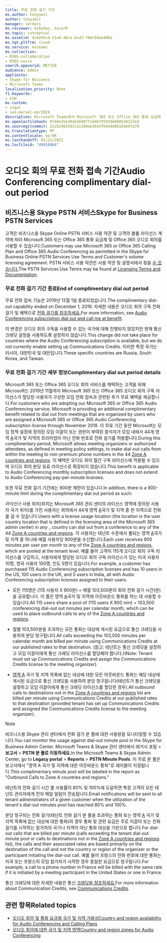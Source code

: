 ```yaml
---
title: 무료 전화 걸기 기간
ms.author: tonysmit
author: tonysmit
manager: serdars
ms.reviewer: mikedav, OscarR
ms.topic: conceptual
ms.assetid: dc6e95cd-51e8-49ca-bcd3-78dc9dae486a
ms.tgt.pltfrm: cloud
ms.service: msteams
ms.collection:
- M365-collaboration
- M365-voice
search.appverid: MET150
audience: Admin
appliesto:
- Skype for Business
- Microsoft Teams
localization_priority: None
f1.keywords:
- CSH
ms.custom:
- Legal
- seo-marvel-mar2020
description: Microsoft Teams에서 Microsoft 365 또는 Office 365 통화 요금제 및 Office 365 오디오 회의에 대한 무료 전화 접속 기간에 대해 자세히 배워야 합니다.
ms.openlocfilehash: 0f40e35e30de5698ffcb4bf9592868685d8223ed
ms.sourcegitcommit: 212b2985591ca1109eb3643fbb49d8b18ab07a70
ms.translationtype: MT
ms.contentlocale: ko-KR
ms.lasthandoff: 01/21/2021
ms.locfileid: "49918884"
---
```

# <a name="audio-conferencing-complimentary-dial-out-period"></a><span data-ttu-id="a5c03-103">오디오 회의 무료 전화 접속 기간</span><span class="sxs-lookup"><span data-stu-id="a5c03-103">Audio Conferencing complimentary dial-out period</span></span>

## <a name="skype-for-business-pstn-services"></a><span data-ttu-id="a5c03-104">비즈니스용 Skype PSTN 서비스</span><span class="sxs-lookup"><span data-stu-id="a5c03-104">Skype for Business PSTN Services</span></span>

<span data-ttu-id="a5c03-105">고객은 비즈니스용 Skype Online PSTN 서비스 사용 약관 및 고객의 볼륨 라이선스 계약에 따라 Microsoft 365 또는 Office 365 통화 요금제 및 Office 365 오디오 회의를 사용할 수 있습니다.</span><span class="sxs-lookup"><span data-stu-id="a5c03-105">Customers may use Microsoft 365 or Office 365 Calling Plan and Office 365 Audio Conferencing as permitted in the Skype for Business Online PSTN Services Use Terms and Customer's volume licensing agreement.</span></span> <span data-ttu-id="a5c03-106">PSTN 서비스 사용 약관은 사용 약관 및 설명서에서 찾을 [수 있습니다.](http://www.microsoftvolumelicensing.com/DocumentSearch.aspx?Mode=2&amp;Keyword=PSTN)</span><span class="sxs-lookup"><span data-stu-id="a5c03-106">The PSTN Services Use Terms may be found at [Licensing Terms and Documentation](http://www.microsoftvolumelicensing.com/DocumentSearch.aspx?Mode=2&amp;Keyword=PSTN).</span></span>
  
### <a name="end-of-complimentary-dial-out-period"></a><span data-ttu-id="a5c03-107">무료 전화 걸기 기간 종료</span><span class="sxs-lookup"><span data-stu-id="a5c03-107">End of complimentary dial out period</span></span>

<span data-ttu-id="a5c03-108">무료 전화 접속 기능은 2019년 12월 1일 종료되었습니다.</span><span class="sxs-lookup"><span data-stu-id="a5c03-108">The complimentary dial-out capability ended on December 1, 2019.</span></span> <span data-ttu-id="a5c03-109">자세한 내용은 오디오 회의 구독 전화 걸기 및 혜택으로 [전화 걸기를 참조하세요.](audio-conferencing-subscription-dial-out.md)</span><span class="sxs-lookup"><span data-stu-id="a5c03-109">For more information, see [Audio Conferencing subscription dial out and call me at benefit](audio-conferencing-subscription-dial-out.md).</span></span> 

<span data-ttu-id="a5c03-110">이 변경은 오디오 회의 구독을 사용할 수 있는 국가에 대해 진행되지 않았지만 현재 통신 크레딧 설정을 사용하도록 설정하지 않습니다.</span><span class="sxs-lookup"><span data-stu-id="a5c03-110">This change did not take place for countries where the Audio Conferencing subscription is available, but we do not currently enable setting up Communications Credits.</span></span> <span data-ttu-id="a5c03-111">이러한 특정 국가는 러시아, 대한민국 및 대만입니다.</span><span class="sxs-lookup"><span data-stu-id="a5c03-111">These specific countries are Russia, South Korea, and Taiwan.</span></span>

### <a name="complimentary-dial-out-period-details"></a><span data-ttu-id="a5c03-112">무료 전화 걸기 기간 세부 정보</span><span class="sxs-lookup"><span data-stu-id="a5c03-112">Complimentary dial out period details</span></span>

<span data-ttu-id="a5c03-113">Microsoft 365 또는 Office 365 오디오 회의 서비스를 채택하는 고객을 위해 Microsoft는 2019년 11월까지 Microsoft 365 또는 Office 365 오디오 회의 구독 라이선스가 할당된 사용자가 구성한 모임 전화 접속과 관련된 추가 무료 혜택을 제공합니다.</span><span class="sxs-lookup"><span data-stu-id="a5c03-113">For customers who are adopting our Microsoft 365 or Office 365 Audio Conferencing service, Microsoft is providing an additional complimentary benefit related to dial out from meetings that are organized by users who are assigned a Microsoft 365 or Office 365 Audio Conferencing subscription license through November 2019.</span></span> <span data-ttu-id="a5c03-114">이 무료 기간 동안 Microsoft는 모임 정책 설정에 정의된 모임 이끌이 또는 권한이 부여된 참석자가 모임 내에서 44개 영역 [A](audio-conferencing-zones.md)국가 및 지역의 프리미엄이 아닌 전화 번호로 전화 걸기를 허용합니다.</span><span class="sxs-lookup"><span data-stu-id="a5c03-114">During this complimentary period, Microsoft allows meeting organizers or authorized attendees, as defined in meeting policy settings, to make dial-out calls from within the meeting to non-premium phone numbers in the 44 [Zone A countries and regions](audio-conferencing-zones.md).</span></span> <span data-ttu-id="a5c03-115">이 혜택은 오디오 회의 월간 구독 라이선스에 적용될 수 있으며 오디오 회의 분당 유료 라이선스로 확장되지 않습니다.</span><span class="sxs-lookup"><span data-stu-id="a5c03-115">This benefit is applicable to Audio Conferencing monthly subscription licenses and does not extend to Audio Conferencing pay-per-minute licenses.</span></span>

<span data-ttu-id="a5c03-116">또한 무료 전화 걸기 기간에는 900분 제한이 있습니다.</span><span class="sxs-lookup"><span data-stu-id="a5c03-116">In addition, there is a 900-minute limit during the complimentary dial out period as such:</span></span>

<span data-ttu-id="a5c03-117">_라이선스_ 사용 위치(위치는 Microsoft 365 관리 센터의 라이선스 영역에 정의된 사용자 국가 위치)를 가진 사용자는 회의에서 44개 영역 [A](audio-conferencing-zones.md)국가 및 지역 중 한 지역으로 전화를 걸 수 있습니다.</span><span class="sxs-lookup"><span data-stu-id="a5c03-117">Users with a license usage location (the location is the user country location that is defined in the licensing area of the Microsoft 365 admin center) in _any_ _ country can dial out from a conference to any of the 44 [Zone A countries and regions](audio-conferencing-zones.md).</span></span> <span data-ttu-id="a5c03-118">각 사용자는 테넌트 수준에서 풀되는 영역  [A](audio-conferencing-zones.md)국가 및 지역 중 하나에 매월 사용자당 900분을 수신합니다.</span><span class="sxs-lookup"><span data-stu-id="a5c03-118">Each user receives 900 minutes per user per month to _any_ of the [Zone A countries and regions](audio-conferencing-zones.md), which are pooled at the tenant level.</span></span> <span data-ttu-id="a5c03-119">예를 들어 고객이 115개 오디오 회의 구독 라이선스를 구입하고, 사용자에게 할당된 오디오 회의 구독 라이선스가 있는 미국 사용자 10명, 영국 사용자 100명, 인도 5명이 있습니다.</span><span class="sxs-lookup"><span data-stu-id="a5c03-119">For example, a customer has purchased 115 Audio Conferencing subscription licenses and has 10 users in the US, 100 users in the UK, and 5 users in India, all with Audio Conferencing subscription licenses assigned to their users.</span></span>

- <span data-ttu-id="a5c03-120">모든 115명은 (115 사용자 X 900분) = 매월 103,500분의 회의 전화 걸기 시간(분)을 공유합니다. 이 풀은 영역 [A](audio-conferencing-zones.md)국가 및 지역에 아웃바운드 통화를 하는 데 사용할 수 있습니다.</span><span class="sxs-lookup"><span data-stu-id="a5c03-120">All 115 users share a pool of (115 users X 900 min) = 103,500 conferencing dial-out out minutes per calendar month, which can be used to place outbound calls to any of the [Zone A countries and regions](audio-conferencing-zones.md).</span></span>

- <span data-ttu-id="a5c03-121">월별 103,500분을 초과하는 모든 통화는 대상에 게시된 요금으로 통신 크레딧을 사용하여 분당 청구됩니다.</span><span class="sxs-lookup"><span data-stu-id="a5c03-121">All calls exceeding the 103,500 minutes per calendar month are billed per minute using Communications Credits at our published rates to that destination.</span></span> <span data-ttu-id="a5c03-122">(참고: 테넌트는 통신 크레딧을 설정하고 모임 이끌이에게 통신 크레딧 라이선스를 할당해야 합니다.)</span><span class="sxs-lookup"><span data-stu-id="a5c03-122">(Note: Tenant must set up Communications Credits and assign the Communications Credits license to the meeting organizer).</span></span>

- <span data-ttu-id="a5c03-123">[영역 A](audio-conferencing-zones.md) 국가 및 지역 목록에 없는 대상에 대한 모든 아웃바운드 통화는 해당 대상에 게시된 요금으로 통신 크레딧을 사용하여 분당 청구됩니다(테넌트가 통신 크레딧을 설정하고 모임 이끌이에게 통신 크레딧 라이선스를 할당한 경우).</span><span class="sxs-lookup"><span data-stu-id="a5c03-123">All outbound calls to destinations not in the [Zone A countries and regions](audio-conferencing-zones.md) list are billed per minute using Communications Credits at our published rates to that destination (provided tenant has set up Communications Credits and assigned the Communications Credits license to the meeting organizer).</span></span>

> [!NOTE]
> <span data-ttu-id="a5c03-124">비즈니스용 Skype 관리 센터에서 전화 걸기 분 풀에 대한 사용량을 모니터링할 수 있습니다.</span><span class="sxs-lookup"><span data-stu-id="a5c03-124">You can monitor the usage against dial-out minute pool in the Skype for Business Admin Center.</span></span> <span data-ttu-id="a5c03-125">Microsoft Teams & Skype 관리 센터에서 레거시 포털  >  **보고서**  >  **PSTN 분 풀로 이동하세요.**</span><span class="sxs-lookup"><span data-stu-id="a5c03-125">In the Microsoft Teams & Skype Admin Center, go to **Legacy portal** > **Reports** > **PSTN Minute Pools**.</span></span> <span data-ttu-id="a5c03-126">이 무료 분 풀은 보고서에서 "영역 A 국가 및 지역에 대한 아웃바운드 통화"로 레이블이 지정됩니다.</span><span class="sxs-lookup"><span data-stu-id="a5c03-126">This complimentary minute pool will be labeled in the report as "Outbound Calls to Zone A countries and regions."</span></span>

<span data-ttu-id="a5c03-127">테넌트의 전화 걸기 시간 풀 사용률이 80% 및 100%에 도달하면 특정 고객의 모든 테넌트 관리자에게 전자 메일 알림이 전송됩니다.</span><span class="sxs-lookup"><span data-stu-id="a5c03-127">Email notifications will be sent to all tenant administrators of a given customer when the utilization of the tenant's dial-out minutes pool has reached 80% and 100%.</span></span>

<span data-ttu-id="a5c03-128">분당 청구되는 전화 걸기(테넌트 전화 걸기 분 풀을 초과하는 통화 또는 영역 [A](audio-conferencing-zones.md) 국가 및 지역 목록에 없는 대상에 대한 통화)의 경우 통화 및 관련 요금은 주로 이끌이 또는 전화 걸기를 시작하는 참가자의 국가나 지역이 아닌 통화 대상을 기반으로 합니다.</span><span class="sxs-lookup"><span data-stu-id="a5c03-128">For dial-out calls that are billed per minute (calls exceeding the tenant dial-out minute pool or calls to destinations not in the [Zone A countries and regions](audio-conferencing-zones.md) list), the calls and their associated rates are based primarily on the destination of the call and not the country or region of the organizer or the participant initiating the dial-out call.</span></span> <span data-ttu-id="a5c03-129">예를 들어 프랑스의 전화 번호에 대한 통화는 미국 또는 프랑스의 모임 참가자가 시작한 경우 동일한 요금으로 청구됩니다.</span><span class="sxs-lookup"><span data-stu-id="a5c03-129">For example, a call to a phone number in France will be billed with the same rate if it is initiated by a meeting participant in the United States or one in France.</span></span>

<span data-ttu-id="a5c03-130">통신 크레딧에 대한 자세한 내용은 통신 [크레딧을 참조하세요.](what-are-communications-credits.md)</span><span class="sxs-lookup"><span data-stu-id="a5c03-130">For more information about Communication Credits, see [Communications Credits](what-are-communications-credits.md).</span></span>
     
## <a name="related-topics"></a><span data-ttu-id="a5c03-131">관련 항목</span><span class="sxs-lookup"><span data-stu-id="a5c03-131">Related topics</span></span>

- [<span data-ttu-id="a5c03-132">오디오 회의 및 통화 요금제 국가 및 지역 가용성</span><span class="sxs-lookup"><span data-stu-id="a5c03-132">Country and region availability for Audio Conferencing and Calling Plans</span></span>](country-and-region-availability-for-audio-conferencing-and-calling-plans/country-and-region-availability-for-audio-conferencing-and-calling-plans.md)
- [<span data-ttu-id="a5c03-133">오디오 회의에 대한 국가 및 지역 영역</span><span class="sxs-lookup"><span data-stu-id="a5c03-133">Country and region zones for Audio Conferencing</span></span>](audio-conferencing-zones.md)
